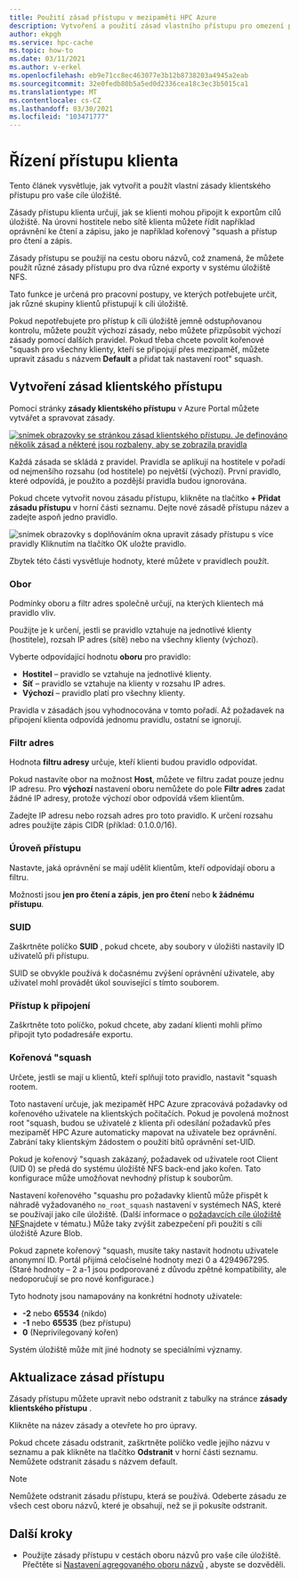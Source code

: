 ```yaml
---
title: Použití zásad přístupu v mezipaměti HPC Azure
description: Vytvoření a použití zásad vlastního přístupu pro omezení přístupu klienta k cílům úložiště v mezipaměti HPC Azure
author: ekpgh
ms.service: hpc-cache
ms.topic: how-to
ms.date: 03/11/2021
ms.author: v-erkel
ms.openlocfilehash: eb9e71cc8ec463077e3b12b8738203a4945a2eab
ms.sourcegitcommit: 32e0fedb80b5a5ed0d2336cea18c3ec3b5015ca1
ms.translationtype: MT
ms.contentlocale: cs-CZ
ms.lasthandoff: 03/30/2021
ms.locfileid: "103471777"
---
```

# <a name="control-client-access"></a>Řízení přístupu klienta

Tento článek vysvětluje, jak vytvořit a použít vlastní zásady klientského přístupu pro vaše cíle úložiště.

Zásady přístupu klienta určují, jak se klienti mohou připojit k exportům cílů úložiště. Na úrovni hostitele nebo sítě klienta můžete řídit například oprávnění ke čtení a zápisu, jako je například kořenový "squash a přístup pro čtení a zápis.

Zásady přístupu se použijí na cestu oboru názvů, což znamená, že můžete použít různé zásady přístupu pro dva různé exporty v systému úložiště NFS.

Tato funkce je určená pro pracovní postupy, ve kterých potřebujete určit, jak různé skupiny klientů přistupují k cíli úložiště.

Pokud nepotřebujete pro přístup k cíli úložiště jemně odstupňovanou kontrolu, můžete použít výchozí zásady, nebo můžete přizpůsobit výchozí zásady pomocí dalších pravidel. Pokud třeba chcete povolit kořenové "squash pro všechny klienty, kteří se připojují přes mezipaměť, můžete upravit zásadu s názvem **Default** a přidat tak nastavení root" squash.

## <a name="create-a-client-access-policy"></a>Vytvoření zásad klientského přístupu

Pomocí stránky **zásady klientského přístupu** v Azure Portal můžete vytvářet a spravovat zásady. <!-- is there AZ CLI for this? -->

[![snímek obrazovky se stránkou zásad klientského přístupu. Je definováno několik zásad a některé jsou rozbaleny, aby se zobrazila pravidla](media/policies-overview.png)](media/policies-overview.png#lightbox)

Každá zásada se skládá z pravidel. Pravidla se aplikují na hostitele v pořadí od nejmenšího rozsahu (od hostitele) po největší (výchozí). První pravidlo, které odpovídá, je použito a pozdější pravidla budou ignorována.

Pokud chcete vytvořit novou zásadu přístupu, klikněte na tlačítko **+ Přidat zásadu přístupu** v horní části seznamu. Dejte nové zásadě přístupu název a zadejte aspoň jedno pravidlo.

![snímek obrazovky s doplňováním okna upravit zásady přístupu s více pravidly Kliknutím na tlačítko OK uložte pravidlo.](media/add-policy.png)

Zbytek této části vysvětluje hodnoty, které můžete v pravidlech použít.

### <a name="scope"></a>Obor

Podmínky oboru a filtr adres společně určují, na kterých klientech má pravidlo vliv.

Použijte je k určení, jestli se pravidlo vztahuje na jednotlivé klienty (hostitele), rozsah IP adres (sítě) nebo na všechny klienty (výchozí).

Vyberte odpovídající hodnotu **oboru** pro pravidlo:

* **Hostitel** – pravidlo se vztahuje na jednotlivé klienty.
* **Síť** – pravidlo se vztahuje na klienty v rozsahu IP adres.
* **Výchozí** – pravidlo platí pro všechny klienty.

Pravidla v zásadách jsou vyhodnocována v tomto pořadí. Až požadavek na připojení klienta odpovídá jednomu pravidlu, ostatní se ignorují.

### <a name="address-filter"></a>Filtr adres

Hodnota **filtru adresy** určuje, kteří klienti budou pravidlo odpovídat.

Pokud nastavíte obor na možnost **Host**, můžete ve filtru zadat pouze jednu IP adresu. Pro **výchozí** nastavení oboru nemůžete do pole **Filtr adres** zadat žádné IP adresy, protože výchozí obor odpovídá všem klientům.

Zadejte IP adresu nebo rozsah adres pro toto pravidlo. K určení rozsahu adres použijte zápis CIDR (příklad: 0.1.0.0/16).

### <a name="access-level"></a>Úroveň přístupu

Nastavte, jaká oprávnění se mají udělit klientům, kteří odpovídají oboru a filtru.

Možnosti jsou **jen pro čtení a zápis**, **jen pro čtení** nebo **k žádnému přístupu**.

### <a name="suid"></a>SUID

Zaškrtněte políčko **SUID** , pokud chcete, aby soubory v úložišti nastavily ID uživatelů při přístupu.

SUID se obvykle používá k dočasnému zvýšení oprávnění uživatele, aby uživatel mohl provádět úkol související s tímto souborem.

### <a name="submount-access"></a>Přístup k připojení

Zaškrtněte toto políčko, pokud chcete, aby zadaní klienti mohli přímo připojit tyto podadresáře exportu.

### <a name="root-squash"></a>Kořenová "squash

Určete, jestli se mají u klientů, kteří splňují toto pravidlo, nastavit "squash rootem.

Toto nastavení určuje, jak mezipaměť HPC Azure zpracovává požadavky od kořenového uživatele na klientských počítačích. Pokud je povolená možnost root "squash, budou se uživatelé z klienta při odesílání požadavků přes mezipaměť HPC Azure automaticky mapovat na uživatele bez oprávnění. Zabrání taky klientským žádostem o použití bitů oprávnění set-UID.

Pokud je kořenový "squash zakázaný, požadavek od uživatele root Client (UID 0) se předá do systému úložiště NFS back-end jako kořen. Tato konfigurace může umožňovat nevhodný přístup k souborům.

Nastavení kořenového "squashu pro požadavky klientů může přispět k náhradě vyžadovaného ``no_root_squash`` nastavení v systémech NAS, které se používají jako cíle úložiště. (Další informace o [požadavcích cíle úložiště NFS](hpc-cache-prerequisites.md#nfs-storage-requirements)najdete v tématu.) Může taky zvýšit zabezpečení při použití s cíli úložiště Azure Blob.

Pokud zapnete kořenový "squash, musíte taky nastavit hodnotu uživatele anonymní ID. Portál přijímá celočíselné hodnoty mezi 0 a 4294967295. (Staré hodnoty – 2 a-1 jsou podporované z důvodu zpětné kompatibility, ale nedoporučují se pro nové konfigurace.)

Tyto hodnoty jsou namapovány na konkrétní hodnoty uživatele:

* **-2** nebo **65534** (nikdo)
* **-1** nebo **65535** (bez přístupu)
* **0** (Neprivilegovaný kořen)

Systém úložiště může mít jiné hodnoty se speciálními významy.

## <a name="update-access-policies"></a>Aktualizace zásad přístupu

Zásady přístupu můžete upravit nebo odstranit z tabulky na stránce **zásady klientského přístupu** .

Klikněte na název zásady a otevřete ho pro úpravy.

Pokud chcete zásadu odstranit, zaškrtněte políčko vedle jejího názvu v seznamu a pak klikněte na tlačítko **Odstranit** v horní části seznamu. Nemůžete odstranit zásadu s názvem default.

> [!NOTE]
> Nemůžete odstranit zásadu přístupu, která se používá. Odeberte zásadu ze všech cest oboru názvů, které je obsahují, než se ji pokusíte odstranit.

## <a name="next-steps"></a>Další kroky

* Použijte zásady přístupu v cestách oboru názvů pro vaše cíle úložiště. Přečtěte si [Nastavení agregovaného oboru názvů](add-namespace-paths.md) , abyste se dozvěděli.
